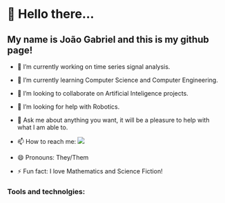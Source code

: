 # 👋 Hello there...
## My name is João Gabriel and this is my github page!

- 🔭 I’m currently working on time series signal analysis.

- 🌱 I’m currently learning Computer Science and Computer Engineering.

- 👯 I’m looking to collaborate on Artificial Inteligence projects.

- 🤔 I’m looking for help with Robotics.

- 💬 Ask me about anything you want, it will be a pleasure to help with what I am able to.

- 📫 How to reach me: <a href = "mailto:zenobiojoao@gmail.com"><img src="https://img.shields.io/badge/Gmail-D14836?style=for-the-badge&logo=gmail&logoColor=white" target="_blank"></a>

- 😄 Pronouns: They/Them

- ⚡ Fun fact: I love Mathematics and Science Fiction!

### Tools and technolgies:

